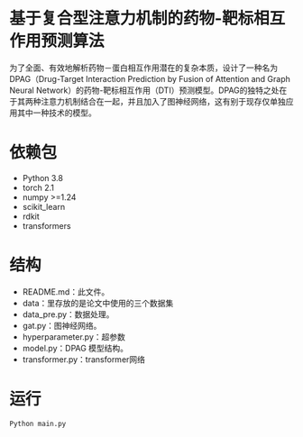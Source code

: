 # 基于复合型注意力机制的药物-靶标相互作用预测算法
为了全面、有效地解析药物－蛋白相互作用潜在的复杂本质，设计了一种名为DPAG（Drug-Target Interaction Prediction by Fusion of Attention and Graph Neural Network）的药物-靶标相互作用（DTI）预测模型。DPAG的独特之处在于其两种注意力机制结合在一起，并且加入了图神经网络，这有别于现存仅单独应用其中一种技术的模型。
# 依赖包
+ Python 3.8
+ torch 2.1
+ numpy >=1.24
+ scikit_learn
+ rdkit
+ transformers
# 结构
+ README.md：此文件。
+ data：里存放的是论文中使用的三个数据集
+ data_pre.py：数据处理。
+ gat.py：图神经网络。
+ hyperparameter.py：超参数
+ model.py：DPAG 模型结构。
+ transformer.py：transformer网络
# 运行
~~~
Python main.py
~~~
